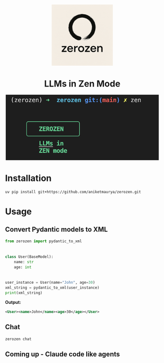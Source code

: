 <center>

<img src="/assets/zerozen-min.png" alt="zerozen" width="200" />

<br>

# LLMs in Zen Mode

<img src="/assets/cli.png" alt="zerozen" width="500" />

</center>

# Installation

```bash
uv pip install git+https://github.com/aniketmaurya/zerozen.git
```

# Usage

## Convert Pydantic models to XML

```python
from zerozen import pydantic_to_xml


class User(BaseModel):
    name: str
    age: int


user_instance = User(name="John", age=30)
xml_string = pydantic_to_xml(user_instance)
print(xml_string)
```

**Output:**

```xml
<User><name>John</name><age>30</age></User>
```

## Chat

```bash
zerozen chat
```

## Coming up - Claude code like agents
